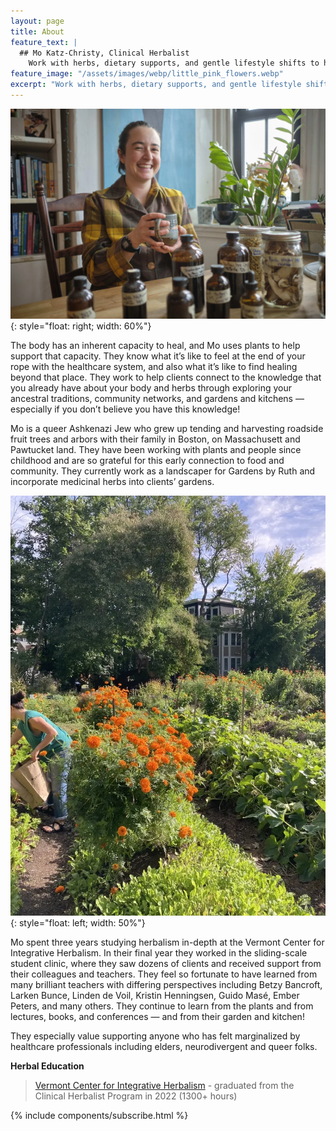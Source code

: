 ```yaml
---
layout: page
title: About
feature_text: |
  ## Mo Katz-Christy, Clinical Herbalist
    Work with herbs, dietary supports, and gentle lifestyle shifts to help you meet your health goals.
feature_image: "/assets/images/webp/little_pink_flowers.webp"
excerpt: "Work with herbs, dietary supports, and gentle lifestyle shifts to help you meet your health goals."
---
```


![](/assets/images/webp/mo_has_a_mug.webp){: style="float: right; width: 60%"}

The body has an inherent capacity to heal, and Mo uses plants to help support that capacity. They know what it’s like to feel at the end of your rope with the healthcare system, and also what it’s like to find healing beyond that place. They work to help clients connect to the knowledge that you already have about your body and herbs through exploring your ancestral traditions, community networks, and gardens and kitchens — especially if you don’t believe you have this knowledge!

Mo is a queer Ashkenazi Jew who grew up tending and harvesting roadside fruit trees and arbors with their family in Boston, on Massachusett and Pawtucket land. They have been working with plants and people since childhood and are so grateful for this early connection to food and community. They currently work as a landscaper for Gardens by Ruth and incorporate medicinal herbs into clients’ gardens.

![](/assets/images/webp/hhfarm.webp){: style="float: left; width: 50%"}

Mo spent three years studying herbalism in-depth at the Vermont Center for Integrative Herbalism. In their final year they worked in the sliding-scale student clinic, where they saw dozens of clients and received support from their colleagues and teachers. They feel so fortunate to have learned from many brilliant teachers with differing perspectives including Betzy Bancroft, Larken Bunce, Linden de Voil, Kristin Henningsen, Guido Masé, Ember Peters, and many others. They continue to learn from the plants and from lectures, books, and conferences — and from their garden and kitchen!

They especially value supporting anyone who has felt marginalized by healthcare professionals including elders, neurodivergent and queer folks.

**Herbal Education**

> [Vermont Center for Integrative Herbalism](https://vtherbcenter.org/) -
graduated from the Clinical Herbalist Program in 2022 (1300+ hours)

{% include components/subscribe.html %}
